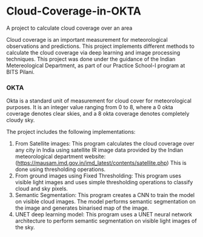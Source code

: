 # Cloud-Coverage-in-OKTA
A project to calculate cloud coverage over an area

Cloud coverage is an important measurement for meteorological observations and predictions. This project implements different methods to calculate the cloud coverage via deep learning and image processing techniques. 
This project was done under the guidance of the Indian Metereological Department, as part of our Practice School-I program at BITS Pilani.

### OKTA
Okta is a standard unit of measurement for cloud cover for meteorological purposes. It is an integer value ranging from 0 to 8, where a 0 okta coverage denotes clear skies, and a 8 okta coverage denotes completely cloudy sky.

The project includes the following implementations:
1. From Satellite images: This program calculates the cloud coverage over any city in India using satellite IR image data provided by the Indian meteorological department website: (https://mausam.imd.gov.in/imd_latest/contents/satellite.php) This is done using thresholding operations.
2. From ground images using Fixed Thresholding: This program uses visible light images and uses simple thresholding operations to classify cloud and sky pixels. 
3. Semantic Segmentation: This program creates a CNN to train the model on visible cloud images. The model performs semantic segmentation on the image and generates binarised map of the image.
4. UNET deep learning model: This program uses a UNET neural network architecture to perform semantic segmentation on visible light images of the sky. 






